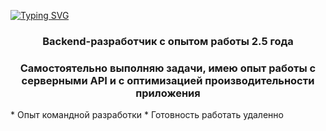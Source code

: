 [![Typing SVG](https://readme-typing-svg.herokuapp.com?font=Fira+Code&pause=1000&width=435&lines=bun+run+resume.tsx)](https://git.io/typing-svg)

<h3 align="center">Backend-разработчик с опытом работы 2.5 года</h3>
<h3 align="center">Самостоятельно выполняю задачи, имею опыт работы с серверными API и с оптимизацией производительности приложения</h3>
* Опыт командной разработки
* Готовность работать удаленно
